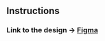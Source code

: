 ## Instructions

### Link to the design -> [Figma](https://www.figma.com/file/OtAz1ov1w1RhxiQ3ur8T3V/Shakshouka?node-id=0%3A1&t=wJpqy4Wf7I2kXFuu-1)
